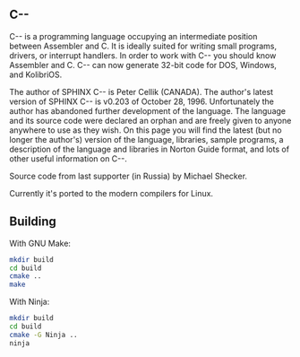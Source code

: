 ## C--

C-- is a programming language occupying an intermediate position
between Assembler and C.  It is ideally suited for writing small
programs, drivers, or interrupt handlers. In order to work
with C--  you should know Assembler and C.  C-- can now
generate 32-bit code for DOS, Windows, and KolibriOS.

The author of SPHINX C--  is Peter Cellik (CANADA).
The author's latest version of SPHINX C-- is v0.203 of October 28, 1996.
Unfortunately the author has abandoned further development of the language.
The language and its source code were declared an orphan and are freely
given to anyone anywhere to use as they wish.
On this page you will find the latest (but no longer the author's)
version of the language, libraries, sample programs, a description
of the language and libraries in Norton Guide format, and lots of other
useful information on C--.

Source code from last supporter (in Russia) by Michael Shecker.

Currently it's ported to the modern compilers for Linux.

## Building

With GNU Make:
```sh
mkdir build
cd build
cmake ..
make
```

With Ninja:
```sh
mkdir build
cd build
cmake -G Ninja ..
ninja
```
